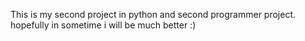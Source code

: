 This is my second project in python and second programmer project.
hopefully in sometime i will be much better :)